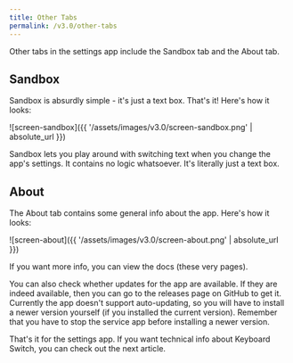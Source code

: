 ```yaml
---
title: Other Tabs
permalink: /v3.0/other-tabs
---
```


Other tabs in the settings app include the Sandbox tab and the About tab.

## Sandbox

Sandbox is absurdly simple - it's just a text box. That's it! Here's how it looks:

![screen-sandbox]({{ '/assets/images/v3.0/screen-sandbox.png' | absolute_url }})

Sandbox lets you play around with switching text when you change the app's settings. It contains no logic whatsoever.
It's literally just a text box.

## About

The About tab contains some general info about the app. Here's how it looks:

![screen-about]({{ '/assets/images/v3.0/screen-about.png' | absolute_url }})

If you want more info, you can view the docs (these very pages).

You can also check whether updates for the app are available. If they are indeed available, then you can go to the
releases page on GitHub to get it. Currently the app doesn't support auto-updating, so you will have to install a newer
version yourself (if you installed the current version). Remember that you have to stop the service app before
installing a newer version.

That's it for the settings app. If you want technical info about Keyboard Switch, you can check out the next article.
